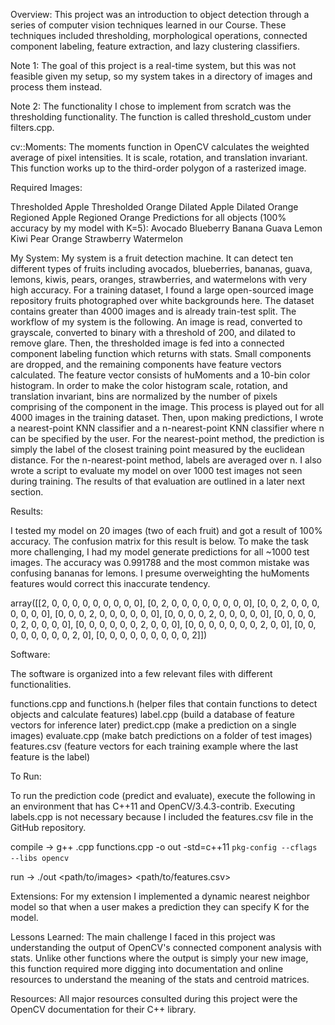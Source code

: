 Overview: This project was an introduction to object detection through a series of computer vision techniques learned in our Course. These techniques included thresholding, morphological operations, connected component labeling, feature extraction, and lazy clustering classifiers.

Note 1: The goal of this project is a real-time system, but this was not feasible given my setup, so my system takes in a directory of images and process them instead. 

Note 2: The functionality I chose to implement from scratch was the thresholding functionality. The function is called threshold_custom under filters.cpp.

cv::Moments: The moments function in OpenCV calculates the weighted average of pixel intensities. It is scale, rotation, and translation invariant. This function works up to the third-order polygon of a rasterized image.

Required Images:

Thresholded Apple
Thresholded Orange
Dilated Apple
Dilated Orange
Regioned Apple
Regioned Orange
Predictions for all objects (100% accuracy by my model with K=5):
Avocado
Blueberry
Banana
Guava
Lemon
Kiwi
Pear
Orange
Strawberry
Watermelon

My System: My system is a fruit detection machine. It can detect ten different types of fruits including avocados, blueberries, bananas, guava, lemons, kiwis, pears, oranges, strawberries, and watermelons with very high accuracy. For a training dataset, I found a large open-sourced image repository fruits photographed over white backgrounds here. The dataset contains greater than 4000 images and is already train-test split. The workflow of my system is the following. An image is read, converted to grayscale, converted to binary with a threshold of 200, and dilated to remove glare. Then, the thresholded image is fed into a connected component labeling function which returns with stats. Small components are dropped, and the remaining components have feature vectors calculated. The feature vector consists of huMoments and a 10-bin color histogram. In order to make the color histogram scale, rotation, and translation invariant, bins are normalized by the number of pixels comprising of the component in the image. This process is played out for all 4000 images in the training dataset. Then, upon making predictions, I wrote a nearest-point KNN classifier and a n-nearest-point KNN classifier where n can be specified by the user. For the nearest-point method, the prediction is simply the label of the closest training point measured by the euclidean distance. For the n-nearest-point method, labels are averaged over n. I also wrote a script to evaluate my model on over 1000 test images not seen during training. The results of that evaluation are outlined in a later next section.

Results:

I tested my model on 20 images (two of each fruit) and got a result of 100% accuracy. The confusion matrix for this result is below. To make the task more challenging, I had my model generate predictions for all ~1000 test images. The accuracy was 0.991788 and the most common mistake was confusing bananas for lemons. I presume overweighting the huMoments features would correct this inaccurate tendency. 

array([[2, 0, 0, 0, 0, 0, 0, 0, 0, 0],
       [0, 2, 0, 0, 0, 0, 0, 0, 0, 0],
       [0, 0, 2, 0, 0, 0, 0, 0, 0, 0],
       [0, 0, 0, 2, 0, 0, 0, 0, 0, 0],
       [0, 0, 0, 0, 2, 0, 0, 0, 0, 0],
       [0, 0, 0, 0, 0, 2, 0, 0, 0, 0],
       [0, 0, 0, 0, 0, 0, 2, 0, 0, 0],
       [0, 0, 0, 0, 0, 0, 0, 2, 0, 0],
       [0, 0, 0, 0, 0, 0, 0, 0, 2, 0],
       [0, 0, 0, 0, 0, 0, 0, 0, 0, 2]])

Software:

The software is organized into a few relevant files with different functionalities.

functions.cpp and functions.h (helper files that contain functions to detect objects and calculate features)
label.cpp (build a database of feature vectors for inference later)
predict.cpp (make a prediction on a single images)
evaluate.cpp (make batch predictions on a folder of test images)
features.csv (feature vectors for each training example where the last feature is the label)

To Run:

To run the prediction code (predict and evaluate), execute the following in an environment that has C++11 and OpenCV/3.4.3-contrib. Executing labels.cpp is not necessary because I included the features.csv file in the GitHub repository.

compile → g++ <file>.cpp functions.cpp -o out -std=c++11 `pkg-config --cflags --libs opencv` 

run → ./out <path/to/images> <path/to/features.csv> <K>

Extensions: For my extension I implemented a dynamic nearest neighbor model so that when a user makes a prediction they can specify K for the model.

Lessons Learned: The main challenge I faced in this project was understanding the output of OpenCV's connected component analysis with stats. Unlike other functions where the output is simply your new image, this function required more digging into documentation and online resources to understand the meaning of the stats and centroid matrices.

Resources: All major resources consulted during this project were the OpenCV documentation for their C++ library.
